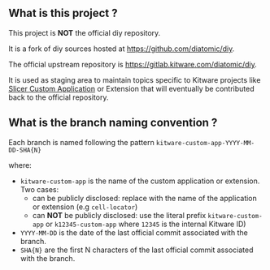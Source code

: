 What is this project ?
----------------------

This project is **NOT** the official diy repository.

It is a fork of diy sources hosted at https://github.com/diatomic/diy.

The official upstream repository is https://gitlab.kitware.com/diatomic/diy.

It is used as staging area to maintain topics specific to Kitware projects like [Slicer Custom Application](https://github.com/KitwareMedical/SlicerCustomAppTemplate#readme) or Extension that will eventually be contributed back to the official repository.


What is the branch naming convention ?
--------------------------------------

Each branch is named following the pattern `kitware-custom-app-YYYY-MM-DD-SHA{N}`

where:

* `kitware-custom-app` is the name of the custom application or extension. Two cases:
  * can be publicly disclosed: replace with the name of the application or extension (e.g `cell-locator`)
  * can **NOT** be publicly disclosed: use the literal prefix `kitware-custom-app` or `k12345-custom-app` where `12345` is the internal Kitware ID)
* `YYYY-MM-DD` is the date of the last official commit associated with the branch.
* `SHA{N}` are the first N characters of the last official commit associated with the branch.


